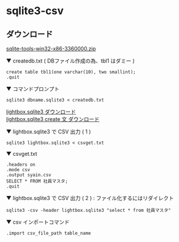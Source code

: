 # sqlite3-csv

## ダウンロード 
[sqlite-tools-win32-x86-3360000.zip](https://www.sqlite.org/download.html)

▼ createdb.txt ( DBファイル作成の為、tbl1 はダミー )
```
create table tbl1(one varchar(10), two smallint);
.quit
```

▼ コマンドプロンプト
```
sqlite3 dbname.sqlite3 < createdb.txt
```

[lightbox.sqlite3 ダウンロード](https://github.com/winofsql/resource-winofsql/raw/main/sqlite3/lightbox.sqlite3)\
[lightbox.sqlite3 create 文 ダウンロード](https://github.com/winofsql/resource-winofsql/raw/main/sqlite3/create-table.sql)

▼ lightbox.sqlite3 で CSV 出力 ( 1 )
```
sqlite3 lightbox.sqlite3 < csvget.txt
```
▼ csvget.txt
```
.headers on
.mode csv
.output syain.csv
SELECT * FROM 社員マスタ;
.quit
```

▼ lightbox.sqlite3 で CSV 出力 ( 2 ) : ファイル化するにはリダイレクト
```
sqlite3 -csv -header lightbox.sqlite3 "select * from 社員マスタ"
```

▼ csv インポートコマンド
```
.import csv_file_path table_name
```
